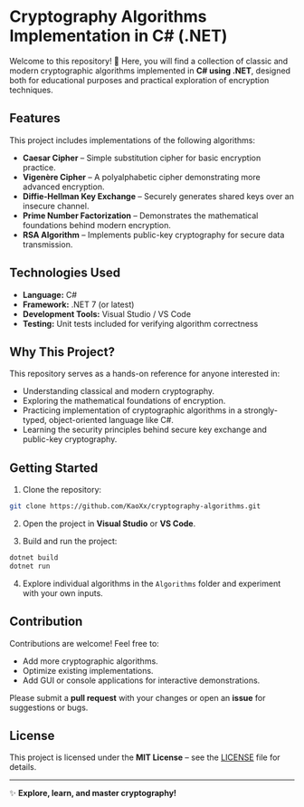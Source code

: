 # Cryptography Algorithms Implementation in C# (.NET)

Welcome to this repository! 🚀 Here, you will find a collection of classic and modern cryptographic algorithms implemented in **C# using .NET**, designed both for educational purposes and practical exploration of encryption techniques.

## Features

This project includes implementations of the following algorithms:

* **Caesar Cipher** – Simple substitution cipher for basic encryption practice.
* **Vigenère Cipher** – A polyalphabetic cipher demonstrating more advanced encryption.
* **Diffie-Hellman Key Exchange** – Securely generates shared keys over an insecure channel.
* **Prime Number Factorization** – Demonstrates the mathematical foundations behind modern encryption.
* **RSA Algorithm** – Implements public-key cryptography for secure data transmission.

## Technologies Used

* **Language:** C#
* **Framework:** .NET 7 (or latest)
* **Development Tools:** Visual Studio / VS Code
* **Testing:** Unit tests included for verifying algorithm correctness

## Why This Project?

This repository serves as a hands-on reference for anyone interested in:

* Understanding classical and modern cryptography.
* Exploring the mathematical foundations of encryption.
* Practicing implementation of cryptographic algorithms in a strongly-typed, object-oriented language like C#.
* Learning the security principles behind secure key exchange and public-key cryptography.

## Getting Started

1. Clone the repository:

```bash
git clone https://github.com/KaoXx/cryptography-algorithms.git
```

2. Open the project in **Visual Studio** or **VS Code**.

3. Build and run the project:

```bash
dotnet build
dotnet run
```

4. Explore individual algorithms in the `Algorithms` folder and experiment with your own inputs.

## Contribution

Contributions are welcome! Feel free to:

* Add more cryptographic algorithms.
* Optimize existing implementations.
* Add GUI or console applications for interactive demonstrations.

Please submit a **pull request** with your changes or open an **issue** for suggestions or bugs.

## License

This project is licensed under the **MIT License** – see the [LICENSE](LICENSE) file for details.

---

✨ **Explore, learn, and master cryptography!**
